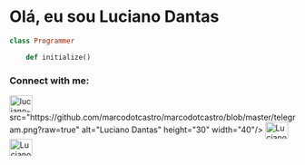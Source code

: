 # Olá, eu sou Luciano Dantas

```ruby 
class Programmer

	def initialize() 
```

<p align="left">
    <h3 align="left">Connect with me:</h3>
    <a href="www.linkedin.com/in/luciano-dantas-3858b8256" target="_blank"><img align="center" src="https://github.com/marcodotcastro/marcodotcastro/blob/master/linkedin.png?raw=true" alt="luciano-dantas-3858b8256" height="30" width="40" /></a>
src="https://github.com/marcodotcastro/marcodotcastro/blob/master/telegram.png?raw=true" alt="Luciano Dantas" height="30" width="40"/></a>
    <a href="https://t.me/lucianodantas53" target="_blank"><img align="center" src="https://github.com/marcodotcastro/marcodotcastro/blob/master/instagram.png?raw=true" alt="Luciano Dantas" height="30" width="40"/></a>
    <a href="https://www.instagram.com/lucianodantas53/" target="_blank"><img align="center" src="https://github.com/marcodotcastro/marcodotcastro/blob/master/facebook.png?raw=true" alt="Luciano Dantas" height="30" width="40" /></a>    
</p>



